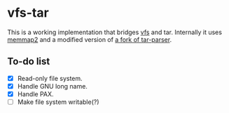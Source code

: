 # vfs-tar
This is a working implementation that bridges [vfs](https://lib.rs/crates/vfs) and tar.
Internally it uses [memmap2](https://lib.rs/crates/memmap2) and a modified version of [a fork of tar-parser](https://github.com/nickelc/tar-parser.rs/tree/modernize).

## To-do list
- [x] Read-only file system.
- [x] Handle GNU long name.
- [x] Handle PAX.
- [ ] Make file system writable(?)
